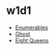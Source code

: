 # w1d1
* [Enumerables](Enumerables/README.md)
* [Ghost](Ghost/README.md)
* [Eight Queens](Queens/README.md)
